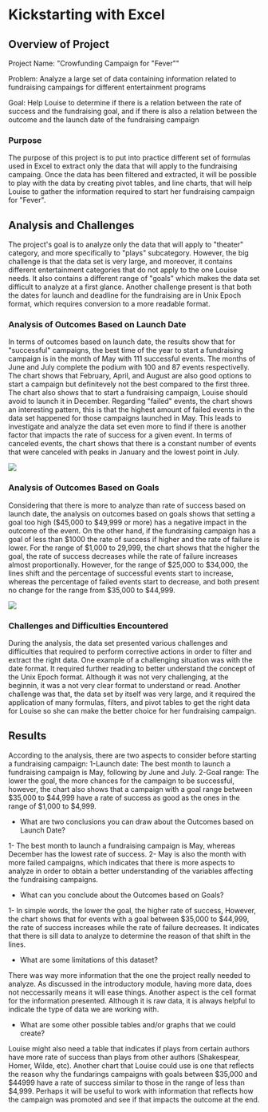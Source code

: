 # Kickstarting with Excel

## Overview of Project

Project Name: "Crowfunding Campaign for "Fever""

Problem: Analyze a large set of data containing information related to fundraising campaings for different entertainment programs

Goal: Help Louise to determine if there is a relation between the rate of success and the fundraising goal, and if there is also a relation between the outcome and the launch date of the fundraising campaign

### Purpose
The purpose of this project is to put into practice different set of formulas used in Excel to extract only the data that will apply to the fundraising campaing. Once the data has been filtered and extracted, it will be possible to play with the data by creating pivot tables, and line charts, that will help Louise to gather the information required to start her fundraising campaign for "Fever".
	

## Analysis and Challenges
The project's goal is to analyze only the data that will apply to "theater" category, and more specifically to "plays" subcategory. However, the big challenge is that the data set is very large, and moreover, it contains different entertainment categories that do not apply to the one Louise needs. It also contains a different range of "goals" which makes the data set difficult to analyze at a first glance. Another challenge present is that both the dates for launch and deadline for the fundraising are in Unix Epoch format, which requires conversion to a more readable format.

### Analysis of Outcomes Based on Launch Date
In terms of outcomes based on launch date, the results show that for "successful" campaigns, the best time of the year to start a fundraising campaign is in the month of May with 111 successful events. The months of June and July complete the podium with 100 and 87 events respectivelly. The chart shows that February, April, and August are also good options to start a campaign but definitevely not the best compared to the first three. The chart also shows that to start a fundraising campaign, Louise should avoid to launch it in December.
Regarding "failed" events, the chart shows an interesting pattern, this is that the highest amount of failed events in the data set happened for those campaigns launched in May. This leads to investigate and analyze the data set even more to find if there is another factor that impacts the rate of success for a given event. 
In terms of canceled events, the chart shows that there is a constant number of events that were canceled with peaks in January and the lowest point in July.

![](images/Theater_Outcomesvs_Launch.png)

### Analysis of Outcomes Based on Goals
Considering that there is more to analyze than rate of success based on launch date, the analysis on outcomes based on goals shows that setting a goal too high ($45,000 to $49,999 or more) has a negative impact in the outcome of the event. On the other hand, if the fundraising campaign has a goal of less than $1000 the rate of success if higher and the rate of failure is lower. For the range of $1,000 to 29,999, the chart shows that the higher the goal, the rate of success decreases while the rate of failure increases almost proportionally. However, for the range of $25,000 to $34,000, the lines shift and the percentage of successful events start to increase, whereas the percentage of failed events start to decrease, and both present no change for the range from $35,000 to $44,999.

![](images/Outcomes_vs_Goals.png)

### Challenges and Difficulties Encountered
During the analysis, the data set presented various challenges and difficulties that required to perform corrective actions in order to filter and extract the right data. One example of a challenging situation was with the date format. It required further reading to better understand the concept of the Unix Epoch format. Although it was not very challenging, at the beginnin, it was a not very clear format to understand or read. Another challenge was that, the data set by itself was very large, and it required the application of many formulas, filters, and pivot tables to get the right data for Louise so she can make the better choice for her fundraising campaign.


## Results
According to the analysis, there are two aspects to consider before starting a fundraising campaign:
1-Launch date:
The best month to launch a fundraising campaign is May, following by June and July.
2-Goal range:
The lower the goal, the more chances for the campaign to be successful, however, the chart also shows that a campaign with a goal range between $35,000 to $44,999 have a rate of success as good as the ones in the range of $1,000 to $4,999.
	
- What are two conclusions you can draw about the Outcomes based on Launch Date?

1- The best month to launch a fundraising campaign is May, whereas December has the lowest rate of success.
2- May is also the month with more failed campaigns, which indicates that there is more aspects to analyze in order to obtain a better understanding of the variables affecting the fundraising campaigns.

- What can you conclude about the Outcomes based on Goals?

1- In simple words, the lower the goal, the higher rate of success, However, the chart shows that for events with a goal between $35,000 to $44,999, the rate of success increases while the rate of failure decreases. It indicates that there is sill data to analyze to determine the reason of that shift in the lines.


- What are some limitations of this dataset?

There was way more information that the one the project really needed to analyze. As discussed in the introductory module, having more data, does not neccessarily means it will ease things.
Another aspect is the cell format for the information presented. Although it is raw data, it is always helpful to indicate the type of data we are working with.
	

- What are some other possible tables and/or graphs that we could create?
	
Louise might also need a table that indicates if plays from certain authors have more rate of success than plays from other authors (Shakespear, Homer, Wilde, etc). Another chart that Louise could use is one that reflects the reason why the fundarings campaigns with goals between $35,000 and $44999 have a rate of success similar to those in the range of less than $4,999. Perhaps it will be useful to work with information that reflects how the campaign was promoted and see if that impacts the outcome at the end.
